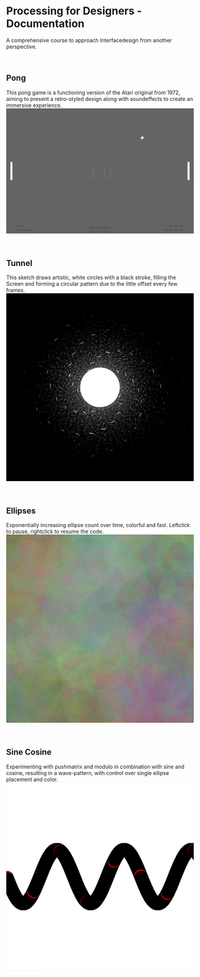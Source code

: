 # Processing for Designers - Documentation
A comprehensive course to approach Interfacedesign from another perspective.
<br> <br> <br>
## Pong
This pong game is a functioning version of the Atari original from 1972, aiming to present a retro-styled design along with soundeffects to create an immersive experience.
![pong](/images/pong.jpg)
<br> <br> <br>

## Tunnel
This sketch draws artistic, white circles with a black stroke, filling the Screen and forming a circular pattern due to the little offset every few frames.
![tunnel](/images/tunnel.jpg)
<br> <br> <br>

## Ellipses
Exponentially increasing ellipse count over time, colorful and fast. Leftclick to pause, rightclick to resume the code.
![ellipses](/images/ellipses.jpg)
<br> <br> <br>

## Sine Cosine
Experimenting with pushmatrix and modulo in combination with sine and cosine, resulting in a wave-pattern, with control over single ellipse placement and color.
![Sine Cosine](/images/sin_cos.jpg)
